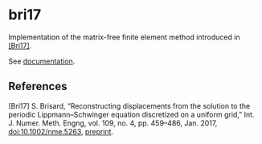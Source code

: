 # bri17

Implementation of the matrix-free finite element method introduced in
[\[Bri17\]](#bri17).

See [documentation](https://sbrisard.github.io/bri17).

## References

<a name="bri17"></a>\[Bri17\] S. Brisard, “Reconstructing
displacements from the solution to the periodic Lippmann–Schwinger
equation discretized on a uniform grid,” Int. J. Numer. Meth. Engng,
vol. 109, no. 4, pp. 459–486, Jan. 2017,
[doi:10.1002/nme.5263](https://doi.org:10.1002/nme.5263),
[preprint](https://hal-enpc.archives-ouvertes.fr/hal-01304603).

<!-- Local Variables: -->
<!-- fill-column: 80 -->
<!-- End: -->
